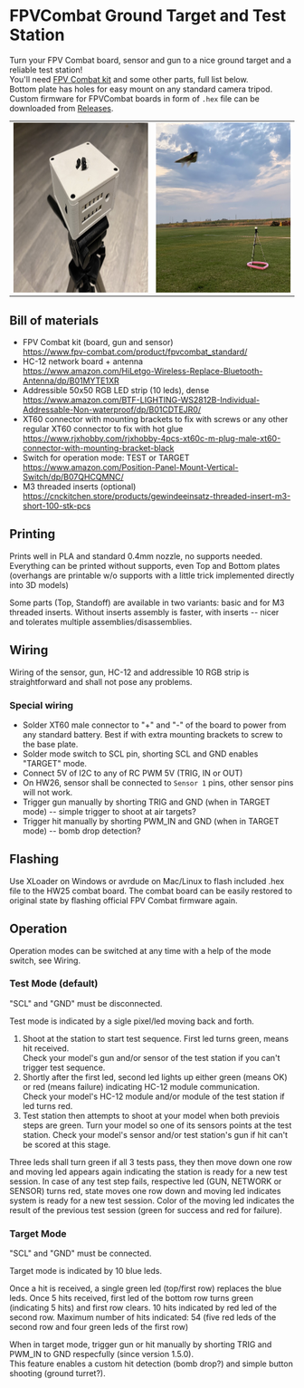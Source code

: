 # FPVCombat Ground Target and Test Station

Turn your FPV Combat board, sensor and gun to a nice ground target and a reliable test station!  
You'll need [FPV Combat kit](https://fpv-combat.com/) and some other parts, full list below.  
Bottom plate has holes for easy mount on any standard camera tripod.  
Custom firmware for FPVCombat boards in form of `.hex` file can be downloaded from [Releases](https://github.com/ysoldak/fpvc-target/releases).

<table>
<tr><td>
<img src="media/Main.jpg" title="main" height="300" />
</td><td>
<img src="media/InTheWild.jpg" title="In the wild" height="300" />
</td></tr>
</table>

## Bill of materials

- FPV Combat kit (board, gun and sensor)  
  https://www.fpv-combat.com/product/fpvcombat_standard/
- HC-12 network board + antenna  
  https://www.amazon.com/HiLetgo-Wireless-Replace-Bluetooth-Antenna/dp/B01MYTE1XR
- Addressible 50x50 RGB LED strip (10 leds), dense  
  https://www.amazon.com/BTF-LIGHTING-WS2812B-Individual-Addressable-Non-waterproof/dp/B01CDTEJR0/
- XT60 connector with mounting brackets to fix with screws or any other regular XT60 connector to fix with hot glue
  https://www.rjxhobby.com/rjxhobby-4pcs-xt60c-m-plug-male-xt60-connector-with-mounting-bracket-black
- Switch for operation mode: TEST or TARGET  
  https://www.amazon.com/Position-Panel-Mount-Vertical-Switch/dp/B07QHCQMNC/
- M3 threaded inserts  (optional)  
  https://cnckitchen.store/products/gewindeeinsatz-threaded-insert-m3-short-100-stk-pcs

## Printing

Prints well in PLA and standard 0.4mm nozzle, no supports needed.
Everything can be printed without supports, even Top and Bottom plates (overhangs are printable w/o supports with a little trick implemented directly into 3D models)

Some parts (Top, Standoff) are available in two variants: basic and for M3 threaded inserts.
Without inserts assembly is faster, with inserts -- nicer and tolerates multiple assemblies/disassemblies.

## Wiring

Wiring of the sensor, gun, HC-12 and addressible 10 RGB strip is straightforward and shall not pose any problems.

### Special wiring
- Solder XT60 male connector to "+" and "-" of the board to power from any standard battery. Best if with extra mounting brackets to screw to the base plate.
- Solder mode switch to SCL pin, shorting SCL and GND enables "TARGET" mode.
- Connect 5V of I2C to any of RC PWM 5V (TRIG, IN or OUT)
- On HW26, sensor shall be connected to `Sensor 1` pins, other sensor pins will not work.
- Trigger gun manually by shorting TRIG and GND (when in TARGET mode) -- simple trigger to shoot at air targets?
- Trigger hit manually by shorting PWM_IN and GND (when in TARGET mode) -- bomb drop detection?

## Flashing

Use XLoader on Windows or avrdude on Mac/Linux to flash included .hex file to the HW25 combat board.
The combat board can be easily restored to original state by flashing official FPV Combat firmware again.

## Operation

Operation modes can be switched at any time with a help of the mode switch, see Wiring.

### Test Mode (default)
"SCL" and "GND" must be disconnected.

Test mode is indicated by a sigle pixel/led moving back and forth.

1. Shoot at the station to start test sequence. First led turns green, means hit received.  
   Check your model's gun and/or sensor of the test station if you can't trigger test sequence.
2. Shortly after the first led, second led lights up either green (means OK) or red (means failure) indicating HC-12 module communication.  
   Check your model's HC-12 module and/or module of the test station if led turns red.
3. Test station then attempts to shoot at your model when both previois steps are green. Turn your model so one of its sensors points at the test station.
   Check your model's sensor and/or test station's gun if hit can't be scored at this stage.

Three leds shall turn green if all 3 tests pass, they then move down one row and moving led appears again indicating the station is ready for a new test session.
In case of any test step fails, respective led (GUN, NETWORK or SENSOR) turns red, state moves one row down and moving led indicates system is ready for a new test session.
Color of the moving led indicates the result of the previous test session (green for success and red for failure).

### Target Mode
"SCL" and "GND" must be connected.

Target mode is indicated by 10 blue leds.

Once a hit is received, a single green led (top/first row) replaces the blue leds.
Once 5 hits received, first led of the bottom row turns green (indicating 5 hits) and first row clears.
10 hits indicated by red led of the second row.
Maximum number of hits indicated: 54 (five red leds of the second row and four green leds of the first row)

When in target mode, trigger gun or hit manually by shorting TRIG and PWM_IN to GND respecfully (since version 1.5.0).  
This feature enables a custom hit detection (bomb drop?) and simple button shooting (ground turret?).
